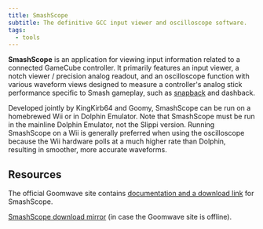 ```yaml
---
title: SmashScope
subtitle: The definitive GCC input viewer and oscilloscope software.
tags:
  - tools
---
```


**SmashScope** is an application for viewing input information related to a connected GameCube controller. It primarily features an input viewer, a notch viewer / precision analog readout, and an oscilloscope function with various waveform views designed to measure a controller's analog stick performance specific to Smash gameplay, such as [snapback](/analog-sticks/stick-components/stickboxes#snapback) and dashback.

Developed jointly by KingKirb64 and Goomy, SmashScope can be run on a homebrewed Wii or in Dolphin Emulator. Note that SmashScope must be run in the mainline Dolphin Emulator, not the Slippi version. Running SmashScope on a Wii is generally preferred when using the oscilloscope because the Wii hardware polls at a much higher rate than Dolphin, resulting in smoother, more accurate waveforms.

## Resources

The official Goomwave site contains [documentation and a download link](https://goomwave.com/2020/06/28/smashscope-guide/) for SmashScope.

[SmashScope download mirror](/static/compendium/smashscope.dol) (in case the Goomwave site is offline).
